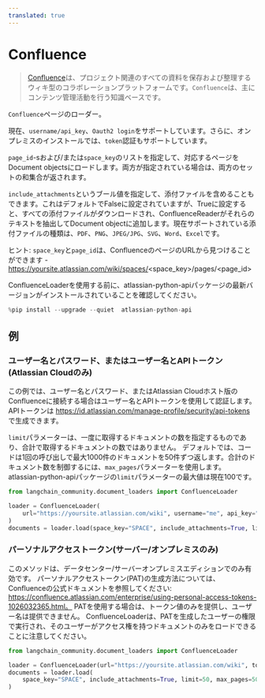 ```yaml
---
translated: true
---
```


# Confluence

>[Confluence](https://www.atlassian.com/software/confluence)は、プロジェクト関連のすべての資料を保存および整理するウィキ型のコラボレーションプラットフォームです。`Confluence`は、主にコンテンツ管理活動を行う知識ベースです。

`Confluence`ページのローダー。

現在、`username/api_key`、`Oauth2 login`をサポートしています。さらに、オンプレミスのインストールでは、`token`認証もサポートしています。

`page_id`-sおよび/または`space_key`のリストを指定して、対応するページをDocument objectsにロードします。両方が指定されている場合は、両方のセットの和集合が返されます。

`include_attachments`というブール値を指定して、添付ファイルを含めることもできます。これはデフォルトでFalseに設定されていますが、Trueに設定すると、すべての添付ファイルがダウンロードされ、ConfluenceReaderがそれらのテキストを抽出してDocument objectに追加します。現在サポートされている添付ファイルの種類は、`PDF`、`PNG`、`JPEG/JPG`、`SVG`、`Word`、`Excel`です。

ヒント: `space_key`と`page_id`は、ConfluenceのページのURLから見つけることができます - https://yoursite.atlassian.com/wiki/spaces/<space_key>/pages/<page_id>

ConfluenceLoaderを使用する前に、atlassian-python-apiパッケージの最新バージョンがインストールされていることを確認してください。

```python
%pip install --upgrade --quiet  atlassian-python-api
```

## 例

### ユーザー名とパスワード、またはユーザー名とAPIトークン(Atlassian Cloudのみ)

この例では、ユーザー名とパスワード、またはAtlassian Cloudホスト版のConfluenceに接続する場合はユーザー名とAPIトークンを使用して認証します。
APIトークンは https://id.atlassian.com/manage-profile/security/api-tokens で生成できます。

`limit`パラメーターは、一度に取得するドキュメントの数を指定するものであり、合計で取得するドキュメントの数ではありません。
デフォルトでは、コードは1回の呼び出しで最大1000件のドキュメントを50件ずつ返します。合計のドキュメント数を制御するには、`max_pages`パラメーターを使用します。
atlassian-python-apiパッケージの`limit`パラメーターの最大値は現在100です。

```python
from langchain_community.document_loaders import ConfluenceLoader

loader = ConfluenceLoader(
    url="https://yoursite.atlassian.com/wiki", username="me", api_key="12345"
)
documents = loader.load(space_key="SPACE", include_attachments=True, limit=50)
```

### パーソナルアクセストークン(サーバー/オンプレミスのみ)

このメソッドは、データセンター/サーバーオンプレミスエディションでのみ有効です。
パーソナルアクセストークン(PAT)の生成方法については、Confluenceの公式ドキュメントを参照してください: https://confluence.atlassian.com/enterprise/using-personal-access-tokens-1026032365.html。
PATを使用する場合は、トークン値のみを提供し、ユーザー名は提供できません。
ConfluenceLoaderは、PATを生成したユーザーの権限で実行され、そのユーザーがアクセス権を持つドキュメントのみをロードできることに注意してください。

```python
from langchain_community.document_loaders import ConfluenceLoader

loader = ConfluenceLoader(url="https://yoursite.atlassian.com/wiki", token="12345")
documents = loader.load(
    space_key="SPACE", include_attachments=True, limit=50, max_pages=50
)
```
